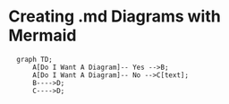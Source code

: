 # Creating .md Diagrams with Mermaid



```mermaid
  graph TD;
      A[Do I Want A Diagram]-- Yes -->B;
      A[Do I Want A Diagram]-- No -->C[text];
      B---->D;
      C---->D;
```



